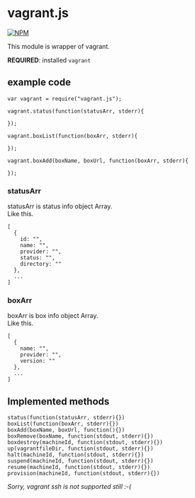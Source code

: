 # vagrant.js
[![NPM](https://nodei.co/npm/vagrant.js.png?compact=true)](https://nodei.co/npm/vagrant.js/)  

This module is wrapper of vagrant.

**REQUIRED**: installed `vagrant`

## example code

    var vagrant = require("vagrant.js");

    vagrant.status(function(statusArr, stderr){

    });

    vagrant.boxList(function(boxArr, stderr){

    });

    vagrant.boxAdd(boxName, boxUrl, function(boxArr, stderr){

    });

### statusArr  

statusArr is status info object Array.  
Like this.  

    [
      {
        id: "",
        name: "",
        provider: "",
        status: "",
        directory: ""
      },
      ...
    ]

### boxArr  

boxArr is box info object Array.  
Like this.  

    [
      {
        name: "",
        provider: "",
        version: ""
      },
      ...
    ]

## Implemented methods  

`status(function(statusArr, stderr){})`  
`boxList(function(boxArr, stderr){})`  
`boxAdd(boxName, boxUrl, function(){})`  
`boxRemove(boxName, function(stdout, stderr){})`  
`boxdestroy(machineId, function(stdout, stderr){})`  
`up(vagrantfileDir, function(stdout, stderr){})`  
`halt(machineId, function(stdout, stderr){})`  
`suspend(machineId, function(stdout, stderr){})`  
`resume(machineId, function(stdout, stderr){})`  
`provision(machineId, function(stdout, stderr){})`  

*Sorry, vagrant ssh is not supported still :-(*